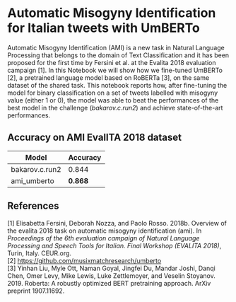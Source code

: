 # Automatic Misogyny Identification for Italian tweets with UmBERTo
Automatic Misogyny Identification (AMI) is a new task in Natural Language Processing that belongs to the domain of Text Classification and it has been proposed for the first time by Fersini et al. at the Evalita 2018 evaluation campaign [1]. In this Notebook we will show how we fine-tuned UmBERTo [2], a pretrained language model based on RoBERTa [3], on the same dataset of the shared task. 
This notebook reports how, after fine-tuning the model for binary classification on a set of tweets labelled with misogyny value (either 1 or 0), the model was able to beat the performances of the best model in the challenge (*bakarov.c.run2*) and achieve state-of-the-art performances.

## Accuracy on AMI EvalITA 2018 dataset
 Model | Accuracy 
--- | --- 
bakarov.c.run2 | 0.844 
ami_umberto | **0.868**

## References
[1] Elisabetta Fersini, Deborah Nozza, and Paolo Rosso. 2018b. Overview of the evalita 2018 task on automatic misogyny identification (ami). In *Proceedings of the 6th evaluation campaign of Natural Language Processing and Speech Tools for Italian. Final Workshop (EVALITA 2018)*, Turin, Italy. CEUR.org.
<br />
[2] https://github.com/musixmatchresearch/umberto
<br />
[3] Yinhan Liu, Myle Ott, Naman Goyal, Jingfei Du, Mandar Joshi, Danqi Chen, Omer Levy, Mike Lewis, Luke Zettlemoyer, and Veselin Stoyanov. 2019. Roberta: A robustly optimized BERT pretraining approach. ArXiv preprint 1907.11692.

